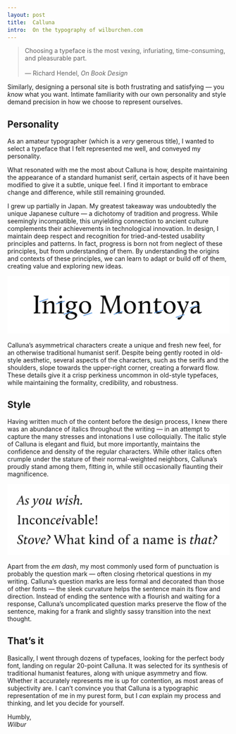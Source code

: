 ```yaml
---
layout: post
title:  Calluna 
intro:  On the typography of wilburchen.com
---
```


> Choosing a typeface is the most vexing, infuriating, time-consuming, and pleasurable part. <br> <br>— Richard Hendel, *On Book Design*

Similarly, designing a personal site is both frustrating and satisfying — you *know* what you want. Intimate familiarity with our own personality and style demand precision in how we choose to represent ourselves.


## Personality

As an amateur typographer (which is a *very* generous title), I wanted to select a typeface that I felt represented me well, and conveyed my personality. 

What resonated with me the most about Calluna is how, despite maintaining the appearance of a standard humanist serif, certain aspects of it have been modified to give it a subtle, unique feel. I find it important to embrace change and difference, while still remaining grounded. 

I grew up partially in Japan. My greatest takeaway was undoubtedly the unique Japanese culture — a dichotomy of tradition and progress. While seemingly incompatible, this unyielding connection to ancient culture complements their achievements in technological innovation. In design, I maintain deep respect and recognition for tried-and-tested usability principles and patterns. In fact, progress is born not from neglect of these principles, but from understanding of them. By understanding the origins and contexts of these principles, we can learn to adapt or build off of them, creating value and exploring new ideas.

<img src="/files/2_24_calluna_1.png" data-action="zoom">

Calluna’s asymmetrical characters create a unique and fresh new feel, for an otherwise traditional humanist serif. Despite being gently rooted in old-style aesthetic, several aspects of the characters, such as the serifs and the shoulders, slope towards the upper-right corner, creating a forward flow. These details give it a crisp perkiness uncommon in old-style typefaces, while maintaining the formality, credibility, and robustness.



## Style

Having written much of the content before the design process, I knew there was an abundance of italics throughout the writing — in an attempt to capture the many stresses and intonations I use colloquially. The italic style of Calluna is elegant and fluid, but more importantly, maintains the confidence and density of the regular characters. While other italics often crumple under the stature of their normal-weighted neighbors, Calluna’s proudly stand among them, fitting in, while still occasionally flaunting their magnificence. 

<img src="/files/2_24_calluna_2.png" data-action="zoom">

Apart from the *em dash*, my most commonly used form of punctuation is probably the question mark — often closing rhetorical questions in my writing. Calluna’s question marks are less formal and decorated than those of other fonts — the sleek curvature helps the sentence main its flow and direction. Instead of ending the sentence with a flourish and waiting for a response, Calluna’s uncomplicated question marks preserve the flow of the sentence, making for a frank and slightly sassy transition into the next thought.

## That’s it

Basically, I went through dozens of typefaces, looking for the perfect body font, landing on regular 20-point Calluna. It was selected for its synthesis of traditional humanist features, along with unique asymmetry and flow. Whether it accurately represents me is up for contention, as most areas of subjectivity are. I can’t convince you that Calluna is a typographic representation of me in my purest form, but I *can* explain my process and thinking, and let you decide for yourself.

Humbly,<br>
*Wilbur*

